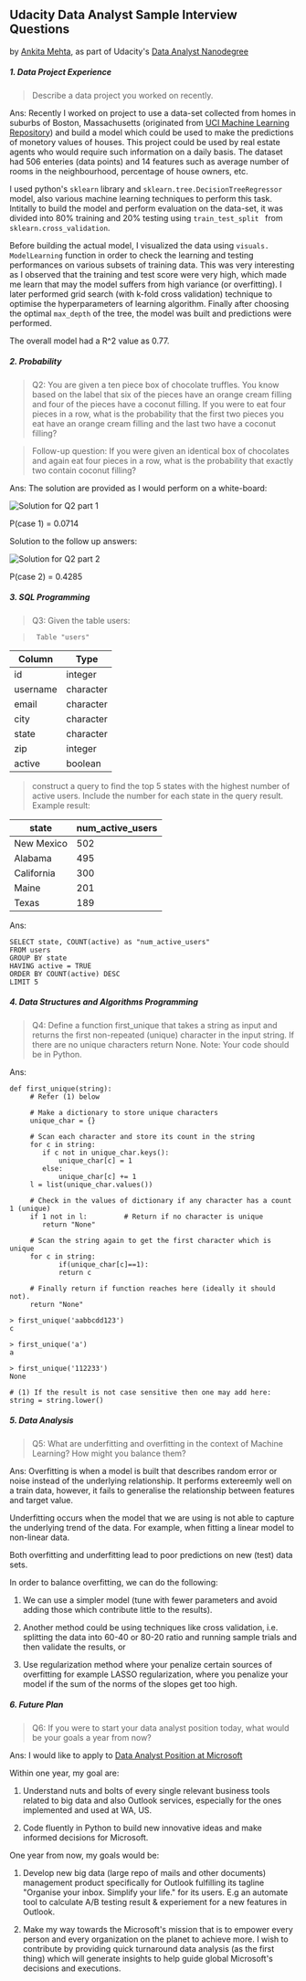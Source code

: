 ## Udacity Data Analyst Sample Interview Questions

by [Ankita Mehta](https://profiles.udacity.com/p/3853148787), as part of Udacity's [Data Analyst Nanodegree](https://www.udacity.com/course/nd002)

##### 1. Data Project Experience
> Describe a data project you worked on recently.

Ans: Recently I worked on project to use a data-set collected from homes in suburbs of Boston, Massachusetts (originated from [UCI Machine Learning Repository](https://archive.ics.uci.edu/ml/datasets/Housing)) and build a model which could be used to make the predictions of monetory values of houses. This project could be used by real estate agents who would require such information on a daily basis. The dataset had 506 enteries (data points) and 14 features such as average number of rooms in the neighbourhood, percentage of house owners, etc.

I used python's `sklearn` library and `sklearn.tree.DecisionTreeRegressor` model, also various machine learning techniques to perform this task. Intitally to build the model and perform evaluation on the data-set, it was divided into 80% training and 20% testing using `train_test_split ` from `sklearn.cross_validation`. 

Before building the actual model, I visualized the data using `visuals. ModelLearning` function in order to check the learning and testing performances on various subsets of training data. This was very interesting as I observed that the training and test score were very high, which made me learn that may the model suffers from high variance (or overfitting). I later performed grid search (with k-fold cross validation) technique to optimise the hyperparameters of learning algorithm. Finally after choosing the optimal `max_depth` of the tree, the model was built and predictions were performed. 

The overall model had a R^2 value as 0.77.

##### 2. Probability
> Q2: You are given a ten piece box of chocolate truffles. You know based on the label that six of the pieces have an orange cream filling and four of the pieces have a coconut filling. If you were to eat four pieces in a row, what is the probability that the first two pieces you eat have an orange cream filling and the last two have a coconut filling?

> Follow-up question: If you were given an identical box of chocolates and again eat four pieces in a row, what is the probability that exactly two contain coconut filling?

Ans: The solution are provided as I would perform on a white-board:

![Solution for Q2 part 1](https://github.com/ankitameht/UdacityDataAnalystNanoDegree/blob/master/P8%20-%20Data_Analyst_Interview/Q2_1.jpg)

P(case 1) = 0.0714

Solution to the follow up answers:

![Solution for Q2 part 2](https://github.com/ankitameht/UdacityDataAnalystNanoDegree/blob/master/P8%20-%20Data_Analyst_Interview/Q2_2.jpg)

P(case 2) = 0.4285


##### 3. SQL Programming
> Q3: Given the table users:

>      Table "users"

| Column      | Type      |
|-------------|-----------|
| id          | integer   |
| username    | character |
| email       | character |
| city        | character |
| state       | character |
| zip         | integer   |
| active      | boolean   |

> construct a query to find the top 5 states with the highest number of active users. Include the number for each state in the query result. Example result:

| state      | num_active_users |
|------------|------------------|
| New Mexico | 502              |
| Alabama    | 495              |
| California | 300              |
| Maine      | 201              |
| Texas      | 189              |

Ans:

```
SELECT state, COUNT(active) as "num_active_users"
FROM users
GROUP BY state
HAVING active = TRUE
ORDER BY COUNT(active) DESC
LIMIT 5
```

##### 4. Data Structures and Algorithms Programming

> Q4: Define a function first_unique that takes a string as input and returns the first non-repeated (unique) character in the input string. If there are no unique characters return None. Note: Your code should be in Python.

Ans:

```
def first_unique(string):
	 # Refer (1) below
	 
	 # Make a dictionary to store unique characters
	 unique_char = {}
	 
	 # Scan each character and store its count in the string
	 for c in string:
	 	if c not in unique_char.keys():
	 		unique_char[c] = 1
	 	else:
	 		unique_char[c] += 1
	 l = list(unique_char.values())
	 
	 # Check in the values of dictionary if any character has a count 1 (unique)
	 if 1 not in l:			# Return if no character is unique
	 	return "None" 
	 	
	 # Scan the string again to get the first character which is unique 
	 for c in string:		
	 	 	if(unique_char[c]==1):
	 		return c
	 
	 # Finally return if function reaches here (ideally it should not). 
	 return "None"

> first_unique('aabbcdd123')
c

> first_unique('a')
a

> first_unique('112233')
None

# (1) If the result is not case sensitive then one may add here: string = string.lower()
```


##### 5. Data Analysis

> Q5: What are underfitting and overfitting in the context of Machine Learning? How might you balance them?

Ans: Overfitting is when a model is built that describes random error or noise instead of the underlying relationship. It performs extereemly well on a train data, however, it fails to generalise the relationship between features and target value. 

Underfitting occurs when the model that we are using is not able to capture the underlying trend of the data. For example, when fitting a linear model to non-linear data. 

Both overfitting and underfitting lead to poor predictions on new (test) data sets.

In order to balance overfitting, we can do the following:

1. We can use a simpler model (tune with fewer parameters and avoid adding those which contribute little to the results). 

2. Another method could be using techniques like cross validation, i.e. splitting the data into 60-40 or 80-20 ratio and running sample trials and then validate the results, or

3. Use regularization method where your penalize certain sources of overfitting for example LASSO regularization, where you penalize your model if the sum of the norms of the slopes get too high.


##### 6. Future Plan
> Q6: If you were to start your data analyst position today, what would be your goals a year from now?

Ans: 
I would like to apply to [Data Analyst Position at Microsoft](https://www.linkedin.com/jobs/view/258854419/)

Within one year, my goal are:

1. Understand nuts and bolts of every single relevant business tools related to big data and also Outlook services, especially for the ones implemented and used at WA, US.

2. Code fluently in Python to build new innovative ideas and make informed decisions for Microsoft. 

One year from now, my goals would be:

1. Develop new big data (large repo of mails and other documents) management product specifically for Outlook fulfilling its tagline "Organise your inbox. Simplify your life." for its users. E.g an automate tool to calculate A/B testing result & experiement for a new features in Outlook.

2. Make my way towards the Microsoft's mission that is to empower every person and every organization on the planet to achieve more. I wish to contribute by providing quick turnaround data analysis (as the first thing) which will generate insights to help guide global Microsoft's decisions and executions.